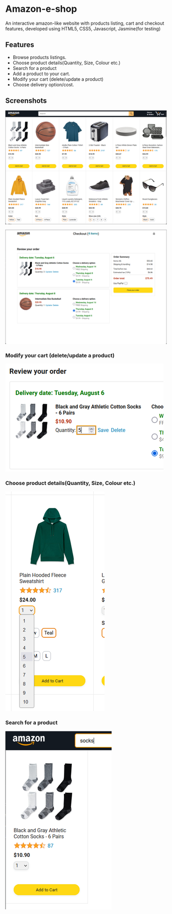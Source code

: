 # Amazon-e-shop 

An interactive amazon-like website with products listing, cart and checkout features, developed using HTML5, CSS5, Javascript, Jasmine(for testing)

## Features
- Browse products listings.
- Choose product details(Quantity, Size, Colour etc.)
- Search for a product
- Add a product to your cart.
- Modify your cart (delete/update a product)
- Choose delivery option/cost.

## Screenshots

![Image Description](img/Screenshot1.png)

![Image Description](img/Screenshot2.png)

### Modify your cart (delete/update a product)

![Image Description](img/Screenshot3.png)

### Choose product details(Quantity, Size, Colour etc.)

![Image Description](img/Screenshot4.png)

### Search for a product

![Image Description](img/Screenshot5.png)
